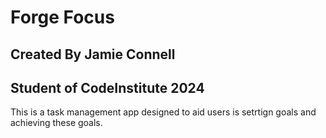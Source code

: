 # Forge Focus
## Created By Jamie Connell 
## Student of CodeInstitute 2024


This is a task management app designed to aid users is setrtign goals and achieving these goals.
